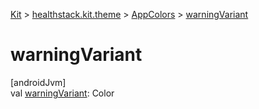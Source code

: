 
[Kit](../../../kit.html) > [healthstack.kit.theme](../index.html) > [AppColors](index.html) > [warningVariant](warning-variant.html)



# warningVariant



[androidJvm]\
val [warningVariant](warning-variant.html): Color




